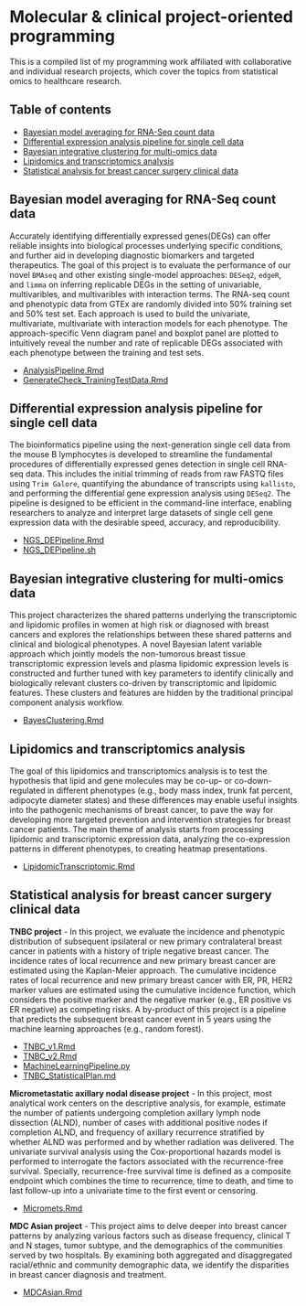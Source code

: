 # Molecular & clinical project-oriented programming

This is a compiled list of my programming work affiliated with collaborative and individual research projects, which cover the topics from statistical omics to healthcare research. 

## Table of contents

* [Bayesian model averaging for RNA-Seq count data](#Bayesian-model-averaging-for-RNA-Seq-count-data)
* [Differential expression analysis pipeline for single cell data](#Differential-expression-analysis-pipeline-for-single-cell-data)
* [Bayesian integrative clustering for multi-omics data](#Bayesian-integrative-clustering-for-multi-omics-data)
* [Lipidomics and transcriptomics analysis](#Lipidomics-and-transcriptomics-analysis)
* [Statistical analysis for breast cancer surgery clinical data](#Statistical-analysis-for-breast-cancer-surgery-clinical-data)



## **Bayesian model averaging for RNA-Seq count data**
Accurately identifying differentially expressed genes(DEGs) can offer reliable insights into biological processes underlying specific conditions, and further aid in developing diagnostic biomarkers and targeted therapeutics. The goal of this project is to evaluate the performance of our novel `BMAseq` and other existing single-model approaches: `DESeq2`, `edgeR`, and `limma` on inferring replicable DEGs in the setting of univariable, multivaribles, and multivaribles with interaction terms. The RNA-seq count and phenotypic data from GTEx are randomly divided into 50% training set and 50% test set. Each approach is used to build the univariate, multivariate, multivariate with interaction models for each phenotype. The approach-specific Venn diagram panel and boxplot panel are plotted to intuitively reveal the number and rate of replicable DEGs associated with each phenotype between the training and test sets. 

- [AnalysisPipeline.Rmd](BMARNASeq/AnalysisPipeline.Rmd)
- [GenerateCheck_TrainingTestData.Rmd](BMARNASeq/GenerateCheck_TrainingTestData.Rmd)
  
## **Differential expression analysis pipeline for single cell data**
The bioinformatics pipeline using the next-generation single cell data from the mouse B lymphocytes is developed to streamline the fundamental procedures of differentially expressed genes detection in single cell RNA-seq data. This includes the initial trimming of reads from raw FASTQ files using `Trim Galore`, quantifying the abundance of transcripts using `kallisto`, and performing the differential gene expression analysis using `DESeq2`. The pipeline is designed to be efficient in the command-line interface, enabling researchers to analyze and interpret large datasets of single cell gene expression data with the desirable speed, accuracy, and reproducibility.
  - [NGS_DEPipeline.Rmd](NGS_DEPipeline.Rmd)
  - [NGS_DEPipeline.sh](NGS_DEPipeline.sh)

## **Bayesian integrative clustering for multi-omics data**
This project characterizes the shared patterns underlying the transcriptomic and lipidomic profiles in women at high risk or diagnosed with breast cancers and explores the relationships between these shared patterns and clinical and biological phenotypes. A novel Bayesian latent variable approach which jointly models the non-tumorous breast tissue transcriptomic expression levels and plasma lipidomic expression levels is constructed and further tuned with key parameters to identify clinically and biologically relevant clusters co-driven by transcriptomic and lipidomic features. These clusters and features are hidden by the traditional principal component analysis workflow.
  - [BayesClustering.Rmd](BayesClustering.Rmd)
 
## **Lipidomics and transcriptomics analysis**
The goal of this lipidomics and transcriptomics analysis is to test the hypothesis that lipid and gene molecules may be co-up- or co-down-regulated in different phenotypes (e.g., body mass index, trunk fat percent, adipocyte diameter states) and these differences may enable useful insights into the pathogenic mechanisms of breast cancer, to pave the way for developing more targeted prevention and intervention strategies for breast cancer patients. The main theme of analysis starts from processing lipidomic and transcriptomic expression data, analyzing the co-expression patterns in different phenotypes, to creating heatmap presentations. 
  - [LipidomicTranscriptomic.Rmd](LipidomicTranscriptomic.Rmd)

## **Statistical analysis for breast cancer surgery clinical data**
**TNBC project** - In this project, we evaluate the incidence and phenotypic distribution of subsequent ipsilateral or new primary contralateral breast cancer in patients with a history of triple negative breast cancer. The incidence rates of local recurrence and new primary breast cancer are estimated using the Kaplan-Meier approach. The cumulative incidence rates of local recurrence and new primary breast cancer with ER, PR, HER2 marker values are estimated using the cumulative incidence function, which considers the positive marker and the negative marker (e.g., ER positive vs ER negative) as competing risks. A by-product of this project is a pipeline that predicts the subsequent breast cancer event in 5 years using the machine learning approaches (e.g., random forest).

- [TNBC_v1.Rmd](TNBC/TNBC_v1.Rmd)
- [TNBC_v2.Rmd](TNBC/TNBC_v2.Rmd)
- [MachineLearningPipeline.py](TNBC/MachineLearningPipeline.py)
- [TNBC_StatisticalPlan.md](TNBC/TNBC_StatisticalPlan.md)

**Micrometastatic axillary nodal disease project** - In this project, most analytical work centers on the descriptive analysis, for example, estimate the number of patients undergoing completion axillary lymph node dissection (ALND), number of cases with additional positive nodes if completion ALND, and frequency of axillary recurrence stratified by whether ALND was performed and by whether radiation was delivered. The univariate survival analysis using the Cox-proportional hazards model is performed to interrogate the factors associated with the recurrence-free survival. Specially, recurrence-free survival time is defined as a composite endpoint which combines the time to recurrence, time to death, and time to last follow-up into a univariate time to the first event or censoring. 

- [Micromets.Rmd](Micromets.Rmd)

**MDC Asian project** - This project aims to delve deeper into breast cancer patterns by analyzing various factors such as disease frequency, clinical T and N stages, tumor subtype, and the demographics of the communities served by two hospitals. By examining both aggregated and disaggregated racial/ethnic and community demographic data, we identify the disparities in breast cancer diagnosis and treatment. 
- [MDCAsian.Rmd](MDCAsian.Rmd)

